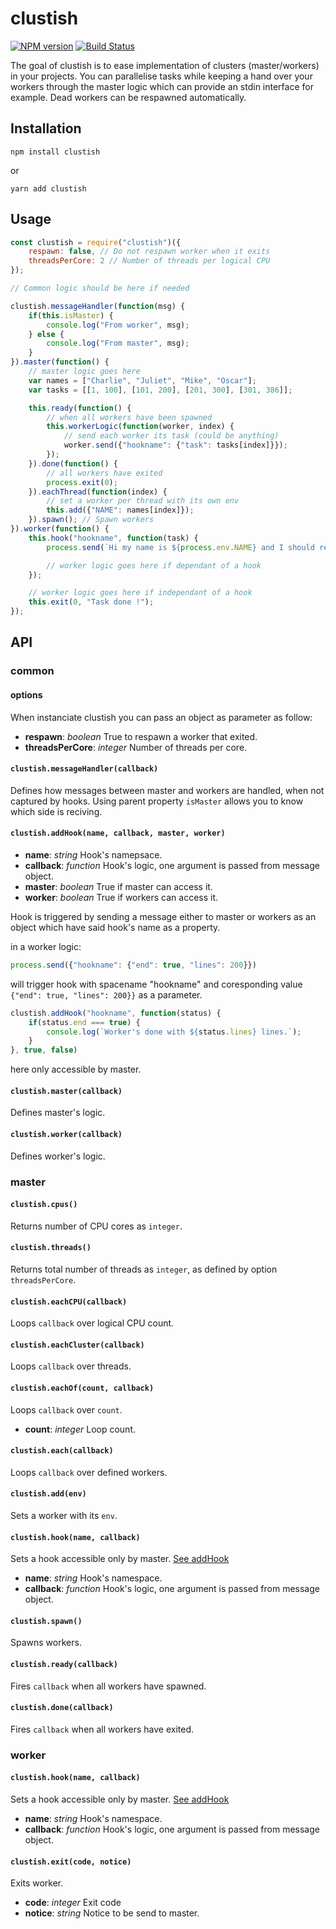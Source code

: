 # clustish

[![NPM version](https://badge.fury.io/js/clustish.svg)](//npmjs.com/package/clustish)
[![Build Status](https://travis-ci.org/Come2Daddy/clustish.svg?branch=master)](https://travis-ci.org/Come2Daddy/clustish)

The goal of clustish is to ease implementation of clusters (master/workers) in your projects. You can parallelise tasks while keeping a hand over your workers through the master logic which can provide an stdin interface for example. Dead workers can be respawned automatically.

## Installation
```
npm install clustish
```
or
```
yarn add clustish
```

## Usage
```javascript
const clustish = require("clustish")({
    respawn: false, // Do not respawn worker when it exits
    threadsPerCore: 2 // Number of threads per logical CPU
});

// Common logic should be here if needed

clustish.messageHandler(function(msg) {
    if(this.isMaster) {
        console.log("From worker", msg);
    } else {
        console.log("From master", msg);
    }
}).master(function() {
    // master logic goes here
    var names = ["Charlie", "Juliet", "Mike", "Oscar"];
    var tasks = [[1, 100], [101, 200], [201, 300], [301, 386]];

    this.ready(function() {
        // when all workers have been spawned
        this.workerLogic(function(worker, index) {
            // send each worker its task (could be anything)
            worker.send({"hookname": {"task": tasks[index]}});
        });
    }).done(function() {
        // all workers have exited
        process.exit(0);
    }).eachThread(function(index) {
        // set a worker per thread with its own env
        this.add({"NAME": names[index]});
    }).spawn(); // Spawn workers
}).worker(function() {
    this.hook("hookname", function(task) {
        process.send(`Hi my name is ${process.env.NAME} and I should read a file from line ${task[0]} to ${task[1]}`);

        // worker logic goes here if dependant of a hook
    });

    // worker logic goes here if independant of a hook
    this.exit(0, "Task done !");
});
```
## API

### common

#### options
When instanciate clustish you can pass an object as parameter as follow:
* **respawn**: *boolean* True to respawn a worker that exited.
* **threadsPerCore**: *integer* Number of threads per core.

#### `clustish.messageHandler(callback)`
Defines how messages between master and workers are handled, when not captured by hooks. Using parent property `isMaster` allows you to know which side is reciving.

#### <a name="hook"></a>`clustish.addHook(name, callback, master, worker)`
* **name**: *string* Hook's namepsace.
* **callback**: *function* Hook's logic, one argument is passed from message object.
* **master**: *boolean* True if master can access it.
* **worker**: *boolean* True if workers can access it.

Hook is triggered by sending a message either to master or workers as an object which have said hook's name as a property.




in a worker logic:
```javascript
process.send({"hookname": {"end": true, "lines": 200}})
```
will trigger hook with spacename "hookname" and coresponding value `{"end": true, "lines": 200}}` as a parameter.

```javascript
clustish.addHook("hookname", function(status) {
    if(status.end === true) {
        console.log(`Worker's done with ${status.lines} lines.`);
    }
}, true, false)
```
here only accessible by master.

#### `clustish.master(callback)`
Defines master's logic.

#### `clustish.worker(callback)`
Defines worker's logic.

### master

#### `clustish.cpus()`
Returns number of CPU cores as `integer`.

#### `clustish.threads()`
Returns total number of threads as `integer`, as defined by option `threadsPerCore`.

#### `clustish.eachCPU(callback)`
Loops `callback` over logical CPU count.

#### `clustish.eachCluster(callback)`
Loops `callback` over threads.

#### `clustish.eachOf(count, callback)`
Loops `callback` over `count`.
* **count**: *integer* Loop count.

#### `clustish.each(callback)`
Loops `callback` over defined workers.

#### `clustish.add(env)`
Sets a worker with its `env`.

#### `clustish.hook(name, callback)`
Sets a hook accessible only by master. [See addHook](#hook)
* **name**: *string* Hook's namespace.
* **callback**: *function* Hook's logic, one argument is passed from message object.

#### `clustish.spawn()`
Spawns workers.

#### `clustish.ready(callback)`
Fires `callback` when all workers have spawned.

#### `clustish.done(callback)`
Fires `callback` when all workers have exited.

### worker

#### `clustish.hook(name, callback)`
Sets a hook accessible only by master. [See addHook](#hook)
* **name**: *string* Hook's namespace.
* **callback**: *function* Hook's logic, one argument is passed from message object.

#### `clustish.exit(code, notice)`
Exits worker.
* **code**: *integer* Exit code
* **notice**: *string* Notice to be send to master.